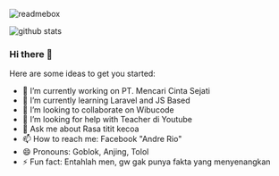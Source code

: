 ![readmebox](https://github.com/ariear/ariear/assets/91861324/71463139-d0a9-458a-8c81-d1927a71f2c8)

![github stats](https://github-readme-stats.vercel.app/api?username=andregans&show_icons=true&theme=synthwave)

### Hi there 👋
Here are some ideas to get you started:

- 🔭 I’m currently working on PT. Mencari Cinta Sejati
- 🌱 I’m currently learning Laravel and JS Based
- 👯 I’m looking to collaborate on Wibucode
- 🤔 I’m looking for help with Teacher di Youtube
- 💬 Ask me about Rasa titit kecoa
- 📫 How to reach me: Facebook "Andre Rio"
- 😄 Pronouns: Goblok, Anjing, Tolol
- ⚡ Fun fact: Entahlah men, gw gak punya fakta yang menyenangkan
